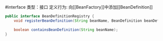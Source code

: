 #interface
类型：接口
定义行为:
向[[BeanFactory]]中添加[[BeanDefinition]]

```java
public interface BeanDefinitionRegistry {  
    void registerBeanDefinition(String beanName, BeanDefinition beanDefinition);  
  
    boolean containsBeanDefinition(String beanName);  
}
```